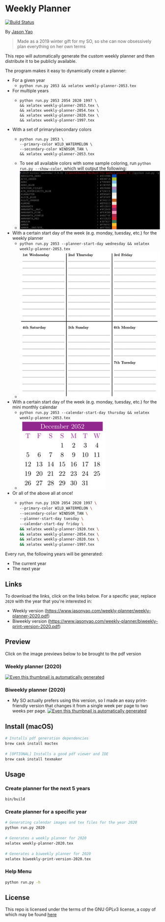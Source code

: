 # Weekly Planner
[![Build Status](https://travis-ci.org/JasonYao/weekly-planner.svg?branch=source)](https://travis-ci.org/JasonYao/weekly-planner)

By [Jason Yao](https://github.com/JasonYao/weekly-planner)

> Made as a 2019 winter gift for my SO, so she can now obsessively plan everything on her own terms

This repo will automatically generate the custom weekly planner
and then distribute it to be publicly available.

The program makes it easy to dynamically create a planner:
- For a given year
  - `python run.py 2053 && xelatex weekly-planner-2053.tex`
- For multiple years
  - ```
    python run.py 2053 2054 2020 1997 \
    && xelatex weekly-planner-2053.tex \
    && xelatex weekly-planner-2054.tex \
    && xelatex weekly-planner-2020.tex \
    && xelatex weekly-planner-1997.tex
    ```
- With a set of primary/secondary colors
  - ```
    python run.py 2053 \
    --primary-color WILD_WATERMELON \
    --secondary-color WINDSOR_TAN \
    && xelatex weekly-planner-2053.tex
    ```
  - To see all available colors with some sample coloring, run `python run.py --show-color`,
    which will output the following:
  - ![colors are fun](img/color-example.png)
- With a certain start day of the week (e.g. monday, tuesday, etc.) for
  the weekly planner
  - `python run.py 2053 --planner-start-day wednesday && xelatex weekly-planner-2053.tex`
  - ![dates are weird](img/planner-start-example.png)
- With a certain start day of the week (e.g. monday, tuesday, etc.) for
  the mini monthly calendar
  - `python run.py 2053 --calendar-start-day thursday && xelatex weekly-planner-2053.tex`
  - ![dates are weird](img/calendar-start-example.png)
- Or all of the above all at once!
  - ```sh
    python run.py 1920 2054 2020 1997 \
    --primary-color WILD_WATERMELON \
    --secondary-color WINDSOR_TAN \
    --planner-start-day tuesday \
    --calendar-start-day friday \
    && xelatex weekly-planner-1920.tex \
    && xelatex weekly-planner-2054.tex \
    && xelatex weekly-planner-2020.tex \
    && xelatex weekly-planner-1997.tex
    ```

Every run, the following years will be generated:
- The current year
- The next year

## Links
To download the links, click on the links below. For a specific year, replace `2020` with the year that you're interested in:
- Weekly version (https://www.jasonyao.com/weekly-planner/weekly-planner-2020.pdf)
- Biweekly version (https://www.jasonyao.com/weekly-planner/biweekly-print-version-2020.pdf)

## Preview
Click on the image previews below to be brought to the pdf version
### Weekly planner (2020)
[![Even this thumbnail is automatically generated](https://www.jasonyao.com/weekly-planner/weekly-planner-2020.png)](https://www.jasonyao.com/weekly-planner/weekly-planner-2020.pdf)

### Biweekly planner (2020)
- My SO actually prefers using this version, so I made an easy print-friendly version
that changes it from a single week per page to two weeks per page.
[![Even this thumbnail is automatically generated](https://www.jasonyao.com/weekly-planner/biweekly-print-version-2020.png)
](https://www.jasonyao.com/weekly-planner/biweekly-print-version-2020.pdf)

## Install (macOS)
```sh
# Installs pdf generation dependencies
brew cask install mactex

# [OPTIONAL] Installs a good pdf viewer and IDE
brew cask install texmaker
```

## Usage
### Create planner for the next 5 years
```sh
bin/build
```

### Create planner for a specific year
```sh
# Generating calendar images and tex files for the year 2020
python run.py 2020

# Generates a weekly planner for 2020
xelatex weekly-planner-2020.tex

# Generates a biweekly planner for 2020
xelatex biweekly-print-version-2020.tex
```

### Help Menu
```sh
python run.py -h
```

## License
This repo is licensed under the terms of the GNU GPLv3 license,
a copy of which may be found [here](LICENSE)
